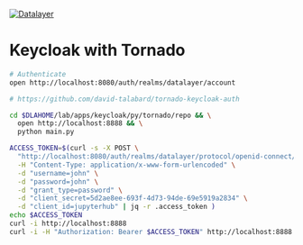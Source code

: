 [![Datalayer](https://docs.datalayer.io/logo/datalayer-25.svg)](https://datalayer.io)

# Keycloak with Tornado

```bash
# Authenticate
open http://localhost:8080/auth/realms/datalayer/account 
```

```bash
# https://github.com/david-talabard/tornado-keycloak-auth
```

```bash
cd $DLAHOME/lab/apps/keycloak/py/tornado/repo && \
  open http://localhost:8888 && \
  python main.py
```

```bash
ACCESS_TOKEN=$(curl -s -X POST \
  "http://localhost:8080/auth/realms/datalayer/protocol/openid-connect/token" \
  -H "Content-Type: application/x-www-form-urlencoded" \
  -d "username=john" \
  -d "password=john" \
  -d "grant_type=password" \
  -d "client_secret=5d2ae8ee-693f-4d73-94de-69e5919a2834" \
  -d "client_id=jupyterhub" | jq -r .access_token )
echo $ACCESS_TOKEN
curl -i http://localhost:8888
curl -i -H "Authorization: Bearer $ACCESS_TOKEN" http://localhost:8888
```

